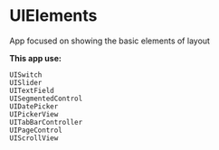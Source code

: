 # UIElements

App focused on showing the basic elements of layout

**This app use:**

    UISwitch
    UISlider
    UITextField
    UISegmentedControl
    UIDatePicker
    UIPickerView
    UITabBarController
    UIPageControl
    UIScrollView
